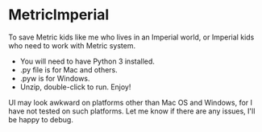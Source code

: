 # MetricImperial
To save Metric kids like me who lives in an Imperial world, or Imperial kids who need to work with Metric system.

* You will need to have Python 3 installed.
* .py file is for Mac and others.
* .pyw is for Windows.
* Unzip, double-click to run. Enjoy!

UI may look awkward on platforms other than Mac OS and Windows, for I have not tested on such platforms.
Let me know if there are any issues, I'll be happy to debug.
